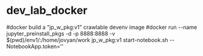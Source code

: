 # dev_lab_docker

#docker build a "jp_w_pkg:v1" crawlable devenv image
#docker run --name jupyter_preinstall_pkgs -d -p 8888:8888 -v $(pwd)/env1/:/home/jovyan/work jp_w_pkg:v1 start-notebook.sh --NotebookApp.token=''
